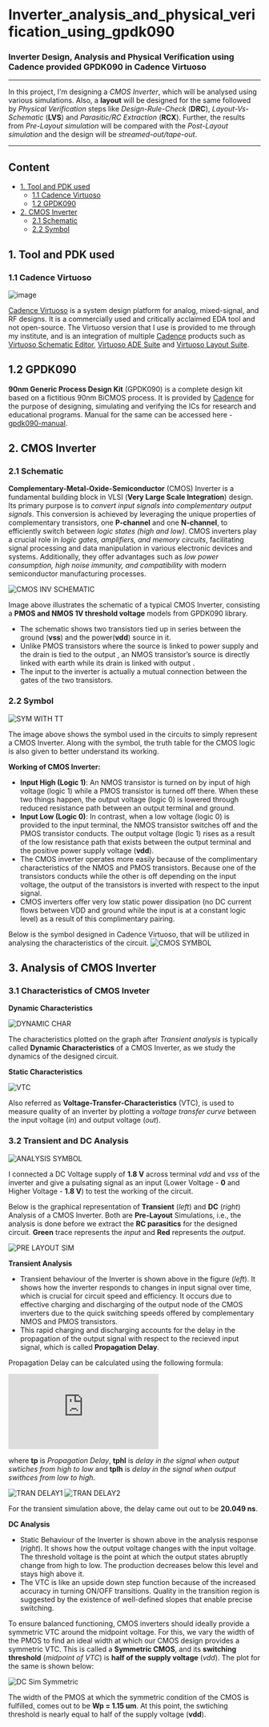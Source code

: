 # Inverter_analysis_and_physical_verification_using_gpdk090
### Inverter Design, Analysis and Physical Verification using Cadence provided GPDK090 in Cadence Virtuoso
---

In this project, I'm designing a _CMOS Inverter_, which will be analysed using various simulations. Also, a **layout** will be designed for the same followed by _Physical Verification_ steps like _Design-Rule-Check_ (**DRC**), _Layout-Vs-Schematic_ (**LVS**) and _Parasitic/RC Extraction_ (**RCX**). Further,  the results from _Pre-Layout simulation_ will be compared with the _Post-Layout simulation_ and the design will be _streamed-out/tape-out_.

---

## Content
- [1. Tool and PDK used](#1-Tool-and-PDK-used)
  - [1.1 Cadence Virtuoso](#11-Cadence-Virtuoso)
  - [1.2 GPDK090](#12-GPDK090)
- [2. CMOS Inverter](#2-CMOS-Inverter)
  - [2.1 Schematic](#21-Schematic)
  - [2.2 Symbol](#22-Symbol)
    


## 1. Tool and PDK used

### 1.1 Cadence Virtuoso
![image](https://encrypted-tbn0.gstatic.com/images?q=tbn:ANd9GcQlqRde5Guj48ZQCn00CIVwFYYiYlWdEDDXFQ&s)

[Cadence Virtuoso](https://www.cadence.com/en_US/home/tools/custom-ic-analog-rf-design/virtuoso-studio.html) is a system design platform for analog, mixed-signal, and RF designs. It is a commercially used and critically acclaimed EDA tool and not open-source. The Virtuoso version that I use is provided to me through my institute, and is an integration of multiple [Cadence](https://www.cadence.com/en_US/home.html) products such as [Virtuoso Schematic Editor](https://www.cadence.com/en_US/home/tools/custom-ic-analog-rf-design/circuit-design/virtuoso-schematic-editor.html), [Virtuoso ADE Suite](https://www.cadence.com/en_US/home/tools/custom-ic-analog-rf-design/circuit-design/virtuoso-ade-suite.html) and [Virtuoso Layout Suite](https://www.cadence.com/en_US/home/tools/custom-ic-analog-rf-design/layout-design/virtuoso-layout-suite.html).

## 1.2 GPDK090
**90nm Generic Process Design Kit** (GPDK090)  is a complete design kit based on a fictitious 90nm BiCMOS process. It is provided by [Cadence](https://www.cadence.com/en_US/home.html) for the purpose of designing, simulating and verifying the ICs for research and educational programs. Manual for the same can be accessed here - [gpdk090-manual](https://www.princeton.edu/~nverma/cadenceSetup_6.1.7/gpdk090_v4.4/docs/gpdk090_spec.pdf).

## 2. CMOS Inverter

### 2.1 Schematic

**Complementary-Metal-Oxide-Semiconductor** (CMOS) Inverter is a fundamental building block in VLSI (**Very Large Scale Integration**) design. Its primary purpose is to _convert input signals into complementary output signals_. This conversion is achieved by leveraging the unique properties of complementary transistors, one **P-channel** and one **N-channel**, to efficiently switch between _logic states (high and low)_. CMOS inverters play a crucial role in _logic gates, amplifiers, and memory circuits_, facilitating signal processing and data manipulation in various electronic devices and systems. Additionally, they offer advantages such as _low power consumption, high noise immunity, and compatibility_ with modern semiconductor manufacturing processes.

![CMOS INV SCHEMATIC](./Schematic%20and%20Symbol/Inverter_Schematic.png)

Image above illustrates the schematic of a typical CMOS Inverter, consisting a **PMOS and NMOS 1V threshold voltage** models from GPDK090 library.
- The schematic shows two transistors tied up in series between the ground (**vss**) and the power(**vdd**) source in it.
- Unlike PMOS transistors where the source is linked to power supply and the drain is tied to the output , an NMOS transistor’s source is directly linked with earth while its drain is linked with output .
- The input to the inverter is actually a mutual connection between the gates of the two transistors.

### 2.2 Symbol

![SYM WITH TT](https://media.geeksforgeeks.org/wp-content/uploads/20240427161407/constructiondrawio.png)

The image above shows the symbol used in the circuits to simply represent a CMOS Inverter. Along with the symbol, the truth table for the CMOS logic is also given to better understand its working.

**Working of CMOS Inverter:**
- **Input High (Logic 1)**: An NMOS transistor is turned on by input of high voltage (logic 1) while a PMOS transistor is turned off there. When these two things happen, the output voltage (logic 0) is lowered through reduced resistance path between an output terminal and ground.
- **Input Low (Logic 0)**: In contrast, when a low voltage (logic 0) is provided to the input terminal, the NMOS transistor switches off and the PMOS transistor conducts. The output voltage (logic 1) rises as a result of the low resistance path that exists between the output terminal and the positive power supply voltage (**vdd**).
- The CMOS inverter operates more easily because of the complimentary characteristics of the NMOS and PMOS transistors. Because one of the transistors conducts while the other is off depending on the input voltage, the output of the transistors is inverted with respect to the input signal.
- CMOS inverters offer very low static power dissipation (no DC current flows between VDD and ground while the input is at a constant logic level) as a result of this complimentary pairing.

Below is the symbol designed in Cadence Virtuoso, that will be utilized in analysing the characteristics of the circuit.
![CMOS SYMBOL](./Schematic%20and%20Symbol/Inverter_Symbol.png)

## 3. Analysis of CMOS Inverter

### 3.1 Characteristics of CMOS Inveter

**Dynamic Characteristics**

![DYNAMIC CHAR](https://www.elprocus.com/wp-content/uploads/Dynamic-Characteristics-of-CMOS-Inverter.jpg)

The characteristics plotted on the graph after _Transient analysis_ is typically called **Dynamic Characteristics** of a CMOS Inverter, as we study the dynamics of the designed circuit.

**Static Characteristics**

![VTC](https://player.slideplayer.com/85/13705706/slides/slide_11.jpg)

Also referred as **Voltage-Transfer-Characteristics** (VTC), is used to measure quality of an inverter by plotting a _voltage transfer curve_ between the input voltage (_in_) and output voltage (_out_).

### 3.2 Transient and DC Analysis

![ANALYSIS SYMBOL](./Transient%20and%20DC%20Analysis/Tran_and_DC_Sim_Schematic.png)

I connected a DC Voltage supply of **1.8 V** across terminal _vdd_ and _vss_ of the inverter and give a pulsating signal as an input (Lower Voltage - **0** and Higher Voltage - **1.8 V**) to test the working of the circuit.

Below is the graphical representation of **Transient** (_left_) and **DC** (_right_) Analysis of a CMOS Inverter. Both are **Pre-Layout** Simulations, i.e., the analysis is done before we extract the **RC parasitics** for the designed circuit. **Green** trace represents the _input_ and **Red** represents the _output_.

![PRE LAYOUT SIM](./Transient%20and%20DC%20Analysis/Tran_and_DC_Sim_Plot.png)

**Transient Analysis**

- Transient behaviour of the Inverter is shown above in the figure (_left_). It shows how the inverter responds to changes in input signal over time, which is crucial for circuit speed and efficiency. It occurs due to effective charging and discharging of the output node of the CMOS inverters due to the quick switching speeds offered by complementary NMOS and PMOS transistors.
- This rapid charging and discharging accounts for the delay in the propagation of the output signal with respect to the recieved input signal, which is called **Propagation Delay**.

Propagation Delay can be calculated using the following formula:

![Formula Prop](https://s0.wp.com/latex.php?latex=t_%7Bp%7D+%3D+%5Cfrac%7Bt_%7Bphl%7D+%2B+t_%7Bplh%7D%7D%7B2%7D&bg=ffffff&fg=000&s=0&c=20201002)

where **tp** is _Propagation Delay_, **tphl** is _delay in the signal when output swtiches from high to low_ and **tplh** is _delay in the signal when output swithces from low to high_.

![TRAN DELAY1](./Transient%20and%20DC%20Analysis/Tran_Delay1.png)
![TRAN DELAY2](./Transient%20and%20DC%20Analysis/Tran_Delay2.png)

For the transient simulation above, the delay came out out to be **20.049 ns**.

**DC Analysis**

- Static Behaviour of the Inverter is shown above in the analysis response (_right_). It shows how the output voltage changes with the input voltage. The threshold voltage is the point at which the output states abruptly change from high to low. The production decreases below this level and stays high above it.
- The VTC is like an upside down step function because of the increased accuracy in turning ON/OFF transitions. Quality in the transition region is suggested by the existence of well-defined slopes that enable precise switching.

To ensure balanced functioning, CMOS inverters should ideally provide a symmetric VTC around the midpoint voltage. For this, we vary the width of the PMOS to find an ideal width at which our CMOS design provides a symmetric VTC. This is called a **Symmetric CMOS**, and its **switching threshold** (_midpoint of VTC_) is **half of the supply voltage** (_vdd_). The plot for the same is shown below:

![DC Sim Symmetric](./Transient%20and%20DC%20Analysis/DC_Analysis_for_Symmetric_Conditions.png)

The width of the PMOS at which the symmetric condition of the CMOS is fulfilled, comes out to be **Wp = 1.15 um**. At this point, the swtiching threshold is nearly equal to half of the supply voltage (**vdd**). 
